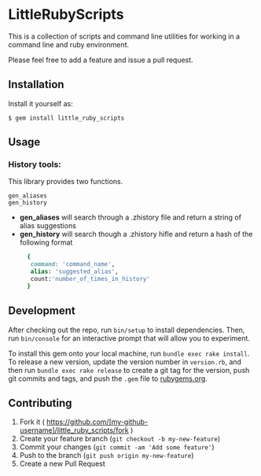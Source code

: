 # LittleRubyScripts

This is a collection of scripts and command line utilities for working in a
command line and ruby environment.

Please feel free to add a feature and issue a pull request.

## Installation
Install it yourself as:

    $ gem install little_ruby_scripts

## Usage

### History tools:

This library provides two functions. 

    gen_aliases
    gen_history

- **gen_aliases** will search through a .zhistory file and return a string of
  alias suggestions
- **gen_history** will search though a .zhistory hifle and return a hash of the
  following format
    ```ruby
      {
       command: 'command_name', 
       alias: 'suggested_alias', 
       count:'number_of_times_in_history'
      }
    ```


## Development

After checking out the repo, run `bin/setup` to install dependencies. Then, run `bin/console` for an interactive prompt that will allow you to experiment.

To install this gem onto your local machine, run `bundle exec rake install`. To release a new version, update the version number in `version.rb`, and then run `bundle exec rake release` to create a git tag for the version, push git commits and tags, and push the `.gem` file to [rubygems.org](https://rubygems.org).

## Contributing

1. Fork it ( https://github.com/[my-github-username]/little_ruby_scripts/fork )
2. Create your feature branch (`git checkout -b my-new-feature`)
3. Commit your changes (`git commit -am 'Add some feature'`)
4. Push to the branch (`git push origin my-new-feature`)
5. Create a new Pull Request
